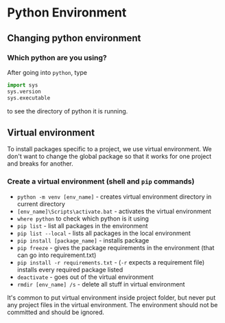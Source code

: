 # Python Environment

## Changing python environment

### Which python are you using?

After going into `python`, type

```python
import sys
sys.version
sys.executable
```

to see the directory of python it is running.

## Virtual environment

To install packages specific to a project, we use virtual environment. We don't want to change the global package so that it works for one project and breaks for another.

### Create a virtual environment (shell and `pip` commands)

- `python -m venv [env_name]` - creates virtual environment directory in current directory
- `[env_name]\Scripts\activate.bat` - activates the virtual environment
- `where python` to check which python is it using
- `pip list` - list all packages in the environment
- `pip list --local` - lists all packages in the local environment
- `pip install [package_name]` - installs package
- `pip freeze` - gives the package requirements in the environment (that can go into requirement.txt)
- `pip install -r requirements.txt` - (`-r` expects a requirement file) installs every required package listed
- `deactivate` - goes out of the virtual environment
- `rmdir [env_name] /s` - delete all stuff in virtual environment

It's common to put virtual environment inside project folder, but never put any project files in the virtual environment. The environment should not be committed and should be ignored.
